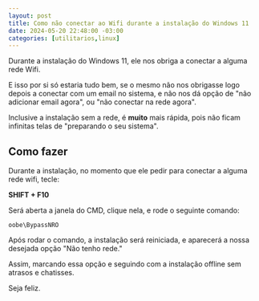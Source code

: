 ```yaml
---
layout: post
title: Como não conectar ao Wifi durante a instalação do Windows 11
date: 2024-05-20 22:48:00 -03:00
categories: [utilitarios,linux]
---
```


Durante a instalação do Windows 11, ele nos obriga a conectar a alguma rede Wifi.

E isso por si só estaria tudo bem, se o mesmo não nos obrigasse logo depois a conectar com um email no sistema, e não nos dá opção de "não adicionar email agora", ou "não conectar na rede agora".

Inclusive a instalação sem a rede, é **muito** mais rápida, pois não ficam infinitas telas de "preparando o seu sistema".

## Como fazer

Durante a instalação, no momento que ele pedir para conectar a alguma rede wifi, tecle:

**SHIFT + F10**

Será aberta a janela do CMD, clique nela, e rode o seguinte comando:

`oobe\BypassNRO`

Após rodar o comando, a instalação será reiniciada, e aparecerá a nossa desejada opção "Não tenho rede."

Assim, marcando essa opção e seguindo com a instalação offline sem atrasos e chatisses.

Seja feliz.